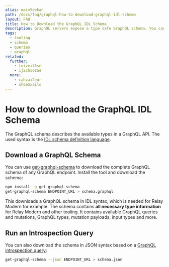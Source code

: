 ```yaml
---
alias: maiv5eekan
path: /docs/faq/graphql-how-to-download-graphql-idl-schema
layout: FAQ
title: How to Download the GraphQL IDL Schema
description: GraphQL servers expose a type safe GraphQL schema. You can download it in IDL or JSON syntax and use it with Relay Modern or other tools.
tags:
  - tooling
  - schema
  - queries
  - graphql
related:
  further:
    - teizeit5se
    - ij2choozae
  more:
    - cahzai2eur
    - shoe5xailo
---
```


# How to download the GraphQL IDL Schema

The GraphQL schema describes the available types in a GraphQL API. The used syntax is the [IDL schema definition language](!alias-kr84dktnp0).

## Download a GraphQL Schema

You can use [get-graphql-schema](https://github.com/graphcool/get-graphql-schema) to download the complete GraphQL schema of any GraphQL endpoint. Install the tool and download the schema:

```sh
npm install -g get-graphql-schema
get-graphql-schema ENDPOINT_URL > schema.graphql
```

This downloads a GraphQL schema in IDL syntax, which is needed for Relay Modern for example. The schema contains **all necessary type information** for Relay Modern and other tooling. It contains available GraphQL queries and mutations, GraphQL types, mutation payloads, input types and more.

## Run an Introspection Query

You can also download the schema in JSON syntax based on a [GraphQL introspection query](!alias-shoe5xailo):

```sh
get-graphql-schema --json ENDPOINT_URL > schema.json
```
